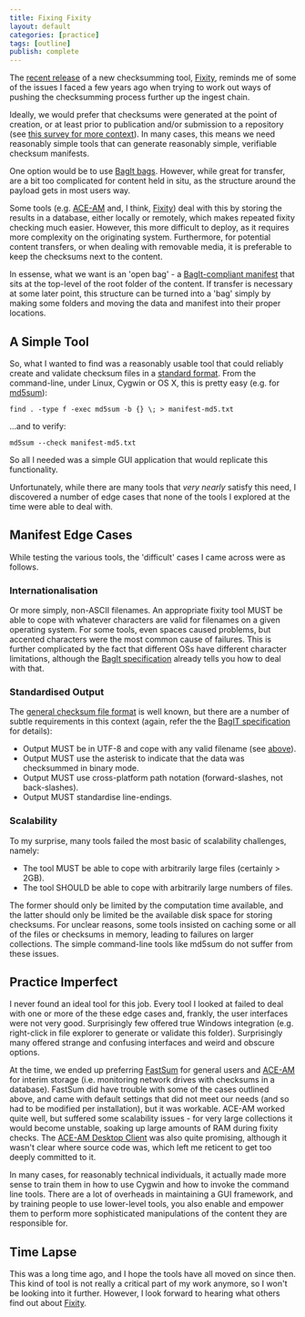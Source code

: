 ```yaml
---
title: Fixing Fixity
layout: default
categories: [practice]
tags: [outline]
publish: complete
---
```


The [recent release][1] of a new checksumming tool, [Fixity][2], reminds me of some of the issues I faced a few years ago when trying to work out ways of pushing the checksumming process further up the ingest chain. 

Ideally, we would prefer that checksums were generated at the point of creation, or at least prior to publication and/or submission to a repository (see [this survey for more context][6]). In many cases, this means we need reasonably simple tools that can generate reasonably simple, verifiable checksum manifests.

One option would be to use [BagIt bags][3]. However, while great for transfer, are a bit too complicated for content held in situ, as the structure around the payload gets in most users way.

Some tools (e.g. [ACE-AM][2] and, I think, [Fixity][2]) deal with this by storing the results in a database, either locally or remotely, which makes repeated fixity checking much easier. However, this more difficult to deploy, as it requires more complexity on the originating system. Furthermore, for potential content transfers, or when dealing with removable media, it is preferable to keep the checksums next to the content.

In essense, what we want is an 'open bag' - a [BagIt-compliant manifest][4] that sits at the top-level of the root folder of the content. If transfer is necessary at some later point, this structure can be turned into a 'bag' simply by making some folders and moving the data and manifest into their proper locations. 

A Simple Tool
-------------

So, what I wanted to find was a reasonably usable tool that could reliably create and validate checksum files in a [standard format][4]. From the command-line, under Linux, Cygwin or OS X, this is pretty easy (e.g. for [md5sum][5]):

    find . -type f -exec md5sum -b {} \; > manifest-md5.txt

...and to verify:

    md5sum --check manifest-md5.txt

So all I needed was a simple GUI application that would replicate this functionality.

Unfortunately, while there are many tools that _very nearly_ satisfy this need, I discovered a number of edge cases that none of the tools I explored at the time were able to deal with.


Manifest Edge Cases
-------------------

While testing the various tools, the 'difficult' cases I came across were as follows.

### Internationalisation ###
Or more simply, non-ASCII filenames. An appropriate fixity tool MUST be able to cope with whatever characters are valid for filenames on a given operating system. For some tools, even spaces caused problems, but accented characters were the most common cause of failures. This is further complicated by the fact that different OSs have different character limitations, although the [BagIt specification][4] already tells you how to deal with that.

### Standardised Output ###
The [general checksum file format][10] is well known, but there are a number of subtle requirements in this context (again, refer the the [BagIT specification][4] for details):

 * Output MUST be in UTF-8 and cope with any valid filename (see [above](#toc2)).
 * Output MUST use the asterisk to indicate that the data was checksummed in binary mode.
 * Output MUST use cross-platform path notation (forward-slashes, not back-slashes).
 * Output MUST standardise line-endings.

### Scalability ###
To my surprise, many tools failed the most basic of scalability challenges, namely:

 * The tool MUST be able to cope with arbitrarily large files (certainly > 2GB).
 * The tool SHOULD be able to cope with arbitrarily large numbers of files.

The former should only be limited by the computation time available, and the latter should only be limited be the available disk space for storing checksums. For unclear reasons, some tools insisted on caching some or all of the files or checksums in memory, leading to failures on larger collections. The simple command-line tools like md5sum do not suffer from these issues.

Practice Imperfect
------------------
I never found an ideal tool for this job. Every tool I looked at failed to deal with one or more of the these edge cases and, frankly, the user interfaces were not very good. Surprisingly few offered true Windows integration (e.g. right-click in file explorer to generate or validate this folder). Surprisingly many offered strange and confusing interfaces and weird and obscure options.

At the time, we ended up preferring [FastSum][7] for general users and [ACE-AM][8] for interim storage (i.e. monitoring network drives with checksums in a database). FastSum did have trouble with some of the cases outlined above, and came with default settings that did not meet our needs (and so had to be modified per installation), but it was workable. ACE-AM worked quite well, but suffered some scalability issues - for very large collections it would become unstable, soaking up large amounts of RAM during fixity checks.  The [ACE-AM Desktop Client][9] was also quite promising, although it wasn't clear where source code was, which left me reticent to get too deeply committed to it.

In many cases, for reasonably technical individuals, it actually made more sense to train them in how to use Cygwin and how to invoke the command line tools. There are a lot of overheads in maintaining a GUI framework, and by training people to use lower-level tools, you also enable and empower them to perform more sophisticated manipulations of the content they are responsible for.

Time Lapse
----------
This was a long time ago, and I hope the tools have all moved on since then. This kind of tool is not really a critical part of my work anymore, so I won't be looking into it further. However, I look forward to hearing what others find out about [Fixity][2].



[1]: http://www.avpreserve.com/blog/avpreserve-releases-fixity-and-mdqc-digital-preservation-tools/
[2]: https://github.com/avpreserve/fixity
[3]:https://wiki.ucop.edu/display/Curation/BagIt
[4]: http://tools.ietf.org/html/draft-kunze-bagit-06#section-2.1.3
[5]: http://www.gnu.org/software/coreutils/manual/html_node/md5sum-invocation.html
[6]: http://blogs.loc.gov/digitalpreservation/2012/03/file-fixity-and-digital-preservation-storage-more-results-from-the-ndsa-storage-survey/
[7]: http://www.fastsum.com/
[8]: https://wiki.umiacs.umd.edu/adapt/index.php/Ace:Main
[9]: https://wiki.umiacs.umd.edu/adapt/index.php/Ace:Webstart_Client
[10]: https://en.wikipedia.org/wiki/Md5sum

